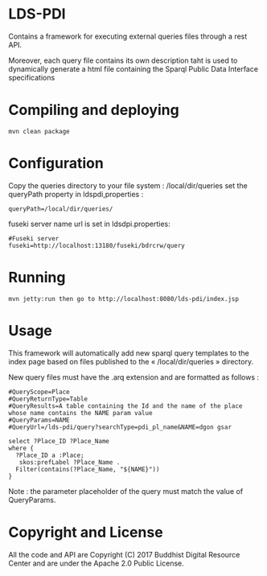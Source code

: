 ﻿# LDS-PDI

Contains a framework for executing external queries files through a rest API.

Moreover, each query file contains its own description taht is used to dynamically generate a html file containing the Sparql Public Data Interface specifications  

# Compiling and deploying

```
mvn clean package
```
# Configuration

Copy the queries directory to your file system : /local/dir/queries
set the queryPath property in ldspdi,properties :

```
queryPath=/local/dir/queries/
```

fuseki server name url is set in ldsdpi.properties:

```
#Fuseki server
fuseki=http://localhost:13180/fuseki/bdrcrw/query
```

# Running

```
mvn jetty:run then go to http://localhost:8080/lds-pdi/index.jsp
```

# Usage

This framework will automatically add new sparql query templates to the index page based on files published to the « /local/dir/queries » directory.

New query files must have the .arq extension and are formatted as follows :

```
#QueryScope=Place
#QueryReturnType=Table
#QueryResults=A table containing the Id and the name of the place whose name contains the NAME param value
#QueryParams=NAME
#QueryUrl=/lds-pdi/query?searchType=pdi_pl_name&NAME=dgon gsar

select ?Place_ID ?Place_Name
where {
  ?Place_ID a :Place;
   skos:prefLabel ?Place_Name .
  Filter(contains(?Place_Name, "${NAME}"))
}
```
Note : the parameter placeholder of the query must match the value of QueryParams.

# Copyright and License

All the code and API are Copyright (C) 2017 Buddhist Digital Resource Center and are under the Apache 2.0 Public License.

